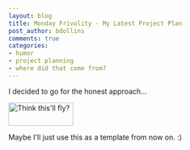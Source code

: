 ```yaml
---
layout: blog
title: Monday Frivolity - My Latest Project Plan
post_author: bdollins
comments: true
categories:
- humor
- project planning
- where did that come from?
---
```


I decided to go for the honest approach...

<a href="http://geobabble.files.wordpress.com/2007/11/project_plan_humor.png"><img alt="Think this'll fly?" class="alignnone size-thumbnail wp-image-115" height="46" src="http://geobabble.files.wordpress.com/2007/11/project_plan_humor.png?w=128" title="Think this'll fly?" width="128" /></a>

Maybe I'll just use this as a template from now on. :)